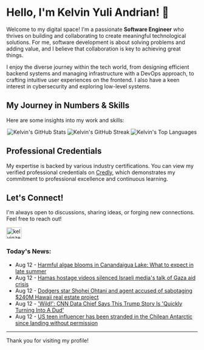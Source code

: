 # Hello, I'm Kelvin Yuli Andrian! 👋

Welcome to my digital space! I'm a passionate **Software Engineer** who thrives on building and collaborating to create meaningful technological solutions. For me, software development is about solving problems and adding value, and I believe that collaboration is key to achieving great things.

I enjoy the diverse journey within the tech world, from designing efficient backend systems and managing infrastructure with a DevOps approach, to crafting intuitive user experiences on the frontend. I also have a keen interest in cybersecurity and exploring low-level systems.

## My Journey in Numbers & Skills

Here are some insights into my work and skills:

<p align="center">
  <img src="https://github-readme-stats.vercel.app/api?username=kelvinzer0&show_icons=true&theme=radical" alt="Kelvin's GitHub Stats" />
  <img src="https://github-readme-streak-stats.herokuapp.com/?user=kelvinzer0&theme=radical" alt="Kelvin's GitHub Streak" />
  <img src="https://github-readme-stats.vercel.app/api/top-langs/?username=kelvinzer0&layout=compact&theme=radical" alt="Kelvin's Top Languages" />
</p>

## Professional Credentials

My expertise is backed by various industry certifications. You can view my verified professional credentials on [Credly](https://www.credly.com/users/kelvin-yuli-andrian/badges), which demonstrates my commitment to professional excellence and continuous learning.

## Let's Connect!

I'm always open to discussions, sharing ideas, or forging new connections. Feel free to reach out!

<p align="left">
    <a href="https://linkedin.com/in/kelvinzero" target="blank"><img align="center" src="https://cdn.jsdelivr.net/npm/simple-icons@3.0.1/icons/linkedin.svg" alt="kelvinzero" height="30" width="40" /></a>
</p>

### Today's News:

<!-- feed start -->
- Aug 12 - [Harmful algae blooms in Canandaigua Lake: What to expect in late summer](https://www.yahoo.com/news/articles/harmful-algae-blooms-canandaigua-lake-091723227.html)
- Aug 12 - [Hamas hostage videos silenced Israeli media's talk of Gaza aid crisis](https://www.yahoo.com/news/articles/analysis-hamas-hostage-videos-silenced-041508776.html)
- Aug 12 - [Dodgers star Shohei Ohtani and agent accused of sabotaging $240M Hawaii real estate project](https://www.yahoo.com/news/articles/dodgers-star-shohei-ohtani-agent-023834155.html)
- Aug 12 - ['Wild!': CNN Data Chief Says This Trump Story Is 'Quickly Turning Into A Dud'](https://www.yahoo.com/news/articles/wild-cnn-data-chief-says-001903116.html)
- Aug 12 - [US teen influencer has been stranded in the Chilean Antarctic since landing without permission](https://www.yahoo.com/news/articles/us-teen-influencer-stranded-chilean-000521782.html)
<!-- feed end -->

---

Thank you for visiting my profile!